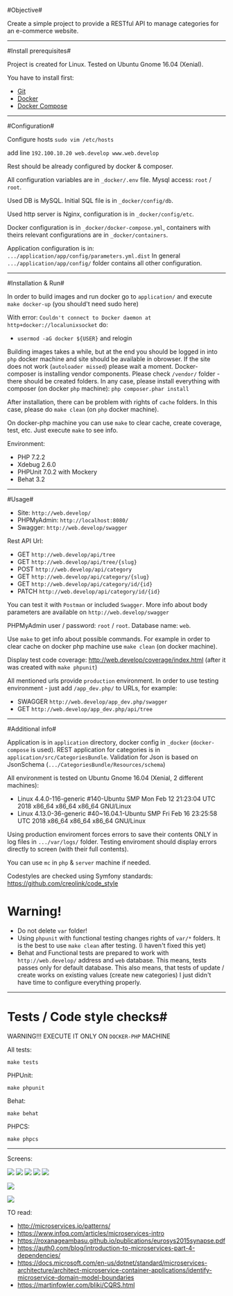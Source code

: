 #Objective#

Create a simple project to provide a RESTful API to manage categories for an e-commerce website.

--------------

#Install prerequisites#

Project is created for Linux. Tested on Ubuntu Gnome 16.04 (Xenial).

You have to install first:

* [Git](https://git-scm.com/downloads)
* [Docker](https://docs.docker.com/engine/installation/)
* [Docker Compose](https://docs.docker.com/compose/install/)

--------------

#Configuration#

Configure hosts
```sudo vim /etc/hosts```

add line
```192.100.10.20 web.develop www.web.develop```

Rest should be already configured by docker & composer.

All configuration variables are in `_docker/.env` file. Mysql access: `root` / `root`.

Used DB is MySQL. Initial SQL file is in `_docker/config/db`.

Used http server is Nginx, configuration is in `_docker/config/etc`.

Docker configuration is in `_docker/docker-compose.yml`, containers with theirs relevant configurations are in `_docker/containers`.

Application configuration is in: `.../application/app/config/parameters.yml.dist`
 In general `.../application/app/config/` folder contains all other configuration.


--------------

#Installation & Run#

In order to build images and run docker go to `application/` and execute `make docker-up` (you should't need sudo here)

With error: `Couldn't connect to Docker daemon at http+docker://localunixsocket` do:

- `usermod -aG docker ${USER}` and relogin

Building images takes a while, but at the end you should be logged in into `php` docker machine and site should be available in obrowser.
If the site does not work (`autoloader missed`) please wait a moment. Docker-composer is installing vendor components. Please check `/vendor/` folder - there should be created folders.
In any case, please install everything with composer (on docker `php` machine): `php composer.phar install`

After installation, there can be problem with rights of `cache` folders. In this case, please do `make clean` (on `php` docker machine).

On docker-php machine you can use `make` to clear cache, create coverage, test, etc. Just execute `make` to see info.

Environment:

 * PHP 7.2.2
 * Xdebug 2.6.0
 * PHPUnit 7.0.2 with Mockery
 * Behat 3.2

--------------

#Usage#

* Site: `http://web.develop/`
* PHPMyAdmin: `http://localhost:8080/`
* Swagger: `http://web.develop/swagger`

Rest API Url:

* GET `http://web.develop/api/tree`
* GET `http://web.develop/api/tree/{slug}`
* POST `http://web.develop/api/category`
* GET `http://web.develop/api/category/{slug}`
* GET `http://web.develop/api/category/id/{id}`
* PATCH `http://web.develop/api/category/id/{id}`

You can test it with `Postman` or included `Swagger`.
More info about body parameters are available on `http://web.develop/swagger`

PHPMyAdmin user / password: `root` / `root`. Database name: `web`.

Use `make` to get info about possible commands. For example in order to clear cache on docker php machine use ```make clean``` (on docker machine).

Display test code coverage: http://web.develop/coverage/index.html (after it was created with `make phpunit`)

All mentioned urls provide `production` environment.
In order to use testing environment - just add `/app_dev.php/` to URLs, for example:

* SWAGGER `http://web.develop/app_dev.php/swagger`
* GET `http://web.develop/app_dev.php/api/tree`


--------------

#Additional info#

Application is in `application` directory, docker config in `_docker` (`docker-compose` is used).
REST application for categories is in `application/src/CategoriesBundle`.
Validation for Json is based on JsonSchema (`.../CategoriesBundle/Resources/schema`)


All environment is tested on Ubuntu Gnome 16.04 (Xenial, 2 different machines):

 * Linux 4.4.0-116-generic #140-Ubuntu SMP Mon Feb 12 21:23:04 UTC 2018 x86_64 x86_64 x86_64 GNU/Linux
 * Linux 4.13.0-36-generic #40~16.04.1-Ubuntu SMP Fri Feb 16 23:25:58 UTC 2018 x86_64 x86_64 x86_64 GNU/Linux


Using production enviroment forces errors to save their contents ONLY in log files in `.../var/logs/` folder.
Testing enviroment should display errors directly to screen (with their full contents).

You can use `mc` in `php` & `server` machine if needed.

Codestyles are checked using Symfony standards: https://github.com/creolink/code_style


# Warning! #

 * Do not delete `var` folder!
 * Using `phpunit` with functional testing changes rights of `var/*` folders. It is the best to use `make clean` after testing.
   (I haven't fixed this yet)
 * Behat and Functional tests are prepared to work with `http://web.develop/` address and `web` database.
   This means, tests passes only for default database.
   This also means, that tests of update / create works on existing values (create new categories)
   I just didn't have time to configure everything properly.

--------------

# Tests / Code style checks#

WARNING!!! EXECUTE IT ONLY ON `DOCKER-PHP` MACHINE

All tests:
```
make tests
```

PHPUnit:
```
make phpunit
```

Behat:
```
make behat
```

PHPCS:
```
make phpcs
```

--------------

Screens:

![](application/web/doc/develop-swagger.2.png)
![](application/web/doc/develop-swagger.3.png)
![](application/web/doc/develop-swagger.4.png)
![](application/web/doc/develop-swagger.5.png)
![](application/web/doc/develop-swagger.6.png)

![](application/web/doc/tests.1.png)

![](application/web/doc/coverage.1.png)


TO read:
 * http://microservices.io/patterns/
 * https://www.infoq.com/articles/microservices-intro
 * https://roxanageambasu.github.io/publications/eurosys2015synapse.pdf
 * https://auth0.com/blog/introduction-to-microservices-part-4-dependencies/
 * https://docs.microsoft.com/en-us/dotnet/standard/microservices-architecture/architect-microservice-container-applications/identify-microservice-domain-model-boundaries
 * https://martinfowler.com/bliki/CQRS.html